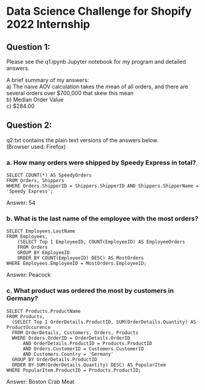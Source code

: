 # Data Science Challenge for Shopify 2022 Internship

## Question 1: 
Please see the q1.ipynb Jupyter notebook for my program and detailed answers.

A brief summary of my answers: <br>
a) The naive AOV calculation takes the mean of all orders, and there are several orders over $700,000 that skew this mean <br>
b) Median Order Value <br>
c) $284.00 <br>

## Question 2:
q2.txt contains the plain text versions of the answers below. <br>
(Browser used: Firefox)

### a. How many orders were shipped by Speedy Express in total?
```
SELECT COUNT(*) AS SpeedyOrders
FROM Orders, Shippers
WHERE Orders.ShipperID = Shippers.ShipperID AND Shippers.ShipperName = 'Speedy Express';
```
Answer:
54


### b. What is the last name of the employee with the most orders?
```
SELECT Employees.LastName  
FROM Employees, 
	(SELECT Top 1 EmployeeID, COUNT(EmployeeID) AS EmployeeOrders
	FROM Orders
	GROUP BY EmployeeID
	ORDER BY COUNT(EmployeeID) DESC) AS MostOrders
WHERE Employees.EmployeeID = MostOrders.EmployeeID;
```
Answer:
Peacock


### c. What product was ordered the most by customers in Germany?
```
SELECT Products.ProductName
FROM Products, 
  (SELECT Top 1 OrderDetails.ProductID, SUM(OrderDetails.Quantity) AS ProductOccurence
  FROM OrderDetails, Customers, Orders, Products
  WHERE Orders.OrderID = OrderDetails.OrderID
      AND OrderDetails.ProductID = Products.ProductID
      AND Orders.CustomerID = Customers.CustomerID
      AND Customers.Country = 'Germany'
  GROUP BY OrderDetails.ProductID
  ORDER BY SUM(OrderDetails.Quantity) DESC) AS PopularItem 
WHERE PopularItem.ProductID = Products.ProductID;
```
Answer:
Boston Crab Meat
